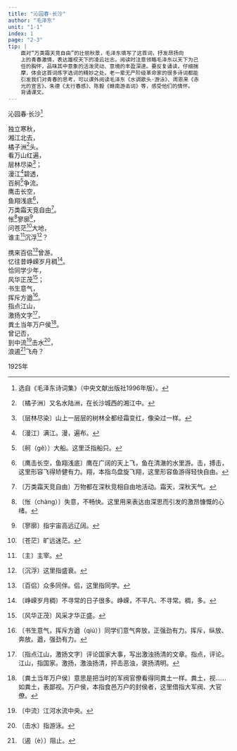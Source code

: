 ```yaml
---
title: "沁园春·长沙"
author: "毛泽东"
unit: "1-1"
index: 1
page: "2-3"
tip: |
    面对“万类霜天竞自由”的壮丽秋景，毛泽东填写了这首词，抒发昂扬向
    上的青春激情，表达雄视天下的凌云壮志。阅读时注意领略毛泽东以天下为己
    任的胸怀，品味其中意象的活泼灵动、意境的丰盈深邃。要反复诵读，仔细揣
    摩，体会这首词炼字选词的精妙之处。老一辈无产阶级革命家的很多诗词都能
    引发我们对青春的思考，可以课外阅读毛泽东《水调歌头·游泳》、周恩来《赤
    光的宣言》、朱德《太行春感》、陈毅《赣南游击词》等，感受他们的情怀。
    背诵课文。
---
```


沁园春·长沙[^1-a]

独立寒秋，  
湘江北去，  
橘子洲[^1-b]头。  
看万山红遍，  
层林尽染[^1-c]；  
漫江[^1-d]碧透，  
百舸[^1-e]争流。  
鹰击长空，  
鱼翔浅底[^1-f]，  
万类霜天竞自由[^1-g]。  
怅[^1-h]寥廓[^1-i]，  
问苍茫[^1-j]大地，  
谁主[^1-k]沉浮[^1-l]？  

[^1-a]: 选自《毛泽东诗词集》（中央文献出版社1996年版）。
[^1-b]: 〔橘子洲〕又名水陆洲，在长沙城西的湘江中。
[^1-c]: 〔层林尽染〕山上一层层的树林全都经霜变红，像染过一样。
[^1-d]: 〔漫江〕满江。漫，遍布。
[^1-e]: 〔舸（gě）〕大船。这里泛指船只。
[^1-f]: 〔鹰击长空，鱼翔浅底〕鹰在广阔的天上飞，鱼在清澈的水里游。击，搏击，这里形容飞得矫健有力。翔，本指鸟盘旋飞翔，这里形容鱼游得轻快自由。
[^1-g]: 〔万类霜天竞自由〕万物都在深秋竞相自由地活动。霜天，深秋天气。
[^1-h]: 〔怅（chàng）〕失意，不畅快。这里用来表达由深思而引发的激昂慷慨的心绪。
[^1-i]: 〔寥廓〕指宇宙高远辽阔。
[^1-j]: 〔苍茫〕旷远迷茫。
[^1-k]: 〔主〕主宰。
[^1-l]: 〔沉浮〕这里指盛衰。

携来百侣[^2-a]曾游。  
忆往昔峥嵘岁月稠[^2-b]。  
恰同学少年，  
风华正茂[^2-c]；  
书生意气，  
挥斥方遒[^2-d]。  
指点江山，  
激扬文字[^2-e]，  
粪土当年万户侯[^2-f]。  
曾记否，  
到中流[^2-g]击水[^2-h]，  
浪遏[^2-i]飞舟？  

<div class="article-signature">1925年</div>

[^2-a]: 〔百侣〕众多同伴。侣，这里指同学。
[^2-b]: 〔峥嵘岁月稠〕不寻常的日子很多。峥嵘，不平凡、不寻常。稠，多。
[^2-c]: 〔风华正茂〕风采才华正盛。
[^2-d]: 〔书生意气，挥斥方遒（qiú）〕同学们意气奔放，正强劲有力。挥斥，纵放、奔放。遒，强劲有力。
[^2-e]: 〔指点江山，激扬文字〕评论国家大事，写出激浊扬清的文章。指点，评论。江山，指国家。激扬，激浊扬清，抨击恶浊，褒扬清明。
[^2-f]: 〔粪土当年万户侯〕意思是把当时的军阀官僚看得同粪土一样。粪土，视……如粪土，表鄙视。万户侯，本指食邑万户的封侯者，这里借指大军阀、大官僚。
[^2-g]: 〔中流〕江河水流中央。
[^2-h]: 〔击水〕指游泳。
[^2-i]: 〔遏（è）〕阻止。
